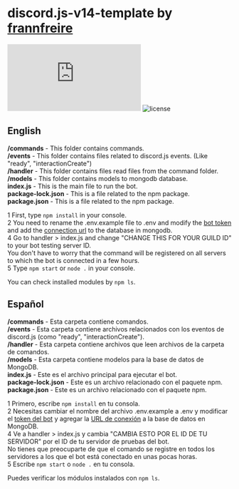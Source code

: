 # discord.js-v14-template by [frannfreire](https://frannfreire.com)
![node-current](https://img.shields.io/node/v/discord.js?style=flat-square)
![license](https://img.shields.io/github/license/GreenScreen410/discord.js-v14-template?style=flat-square)

## English

**/commands** - This folder contains commands.<br/>
**/events** - This folder contains files related to discord.js events. (Like "ready", "interactionCreate")<br/>
**/handler**  - This folder contains files read files from the command folder.<br/>
**/models**  - This folder contains models to mongodb database.<br/>
**index.js** - This is the main file to run the bot.<br/>
**package-lock.json** - This is a file related to the npm package.<br/>
**package.json** - This is a file related to the npm package.

1 First, type `npm install` in your console.<br/>
2 You need to rename the .env.example file to .env and modify the [bot token](https://discord.com/developers/applications) and add the [connection url](https://www.mongodb.com/docs/manual/reference/connection-string/) to the database in mongodb.<br/>
4 Go to handler > index.js and change "CHANGE THIS FOR YOUR GUILD ID" to your bot testing server ID.</br>
You don't have to worry that the command will be registered on all servers to which the bot is connected in a few hours.</br>
5 Type `npm start` or `node .` in your console.

You can check installed modules by `npm ls`.

## Español

**/commands** - Esta carpeta contiene comandos.<br/>
**/events** - Esta carpeta contiene archivos relacionados con los eventos de discord.js (como "ready", "interactionCreate").<br/>
**/handler** - Esta carpeta contiene archivos que leen archivos de la carpeta de comandos.<br/>
**/models** - Esta carpeta contiene modelos para la base de datos de MongoDB.<br/>
**index.js** - Este es el archivo principal para ejecutar el bot.<br/>
**package-lock.json** - Este es un archivo relacionado con el paquete npm.<br/>
**package.json** - Este es un archivo relacionado con el paquete npm.

1 Primero, escribe `npm install` en tu consola.<br/>
2 Necesitas cambiar el nombre del archivo .env.example a .env y modificar el [token del bot](https://discord.com/developers/applications) y agregar la [URL de conexión](https://www.mongodb.com/docs/manual/reference/connection-string/) a la base de datos en MongoDB.<br/>
4 Ve a handler > index.js y cambia "CAMBIA ESTO POR EL ID DE TU SERVIDOR" por el ID de tu servidor de pruebas del bot.</br>
No tienes que preocuparte de que el comando se registre en todos los servidores a los que el bot está conectado en unas pocas horas.</br>
5 Escribe `npm start` o `node .` en tu consola.

Puedes verificar los módulos instalados con `npm ls`.
